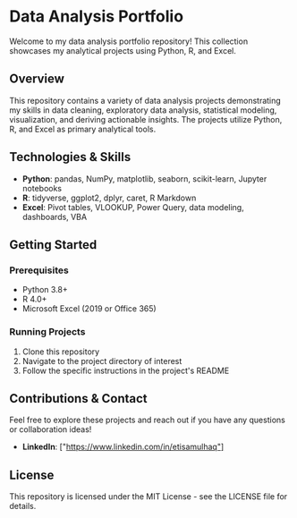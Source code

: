 # Data Analysis Portfolio

Welcome to my data analysis portfolio repository! This collection showcases my analytical projects using Python, R, and Excel.

## Overview

This repository contains a variety of data analysis projects demonstrating my skills in data cleaning, exploratory data analysis, statistical modeling, visualization, and deriving actionable insights. The projects utilize Python, R, and Excel as primary analytical tools.

## Technologies & Skills

- **Python**: pandas, NumPy, matplotlib, seaborn, scikit-learn, Jupyter notebooks
- **R**: tidyverse, ggplot2, dplyr, caret, R Markdown
- **Excel**: Pivot tables, VLOOKUP, Power Query, data modeling, dashboards, VBA

## Getting Started

### Prerequisites
- Python 3.8+
- R 4.0+
- Microsoft Excel (2019 or Office 365)

### Running Projects
1. Clone this repository
2. Navigate to the project directory of interest
3. Follow the specific instructions in the project's README

## Contributions & Contact

Feel free to explore these projects and reach out if you have any questions or collaboration ideas!

- **LinkedIn**: ["https://www.linkedin.com/in/etisamulhaq"]

## License

This repository is licensed under the MIT License - see the LICENSE file for details.
